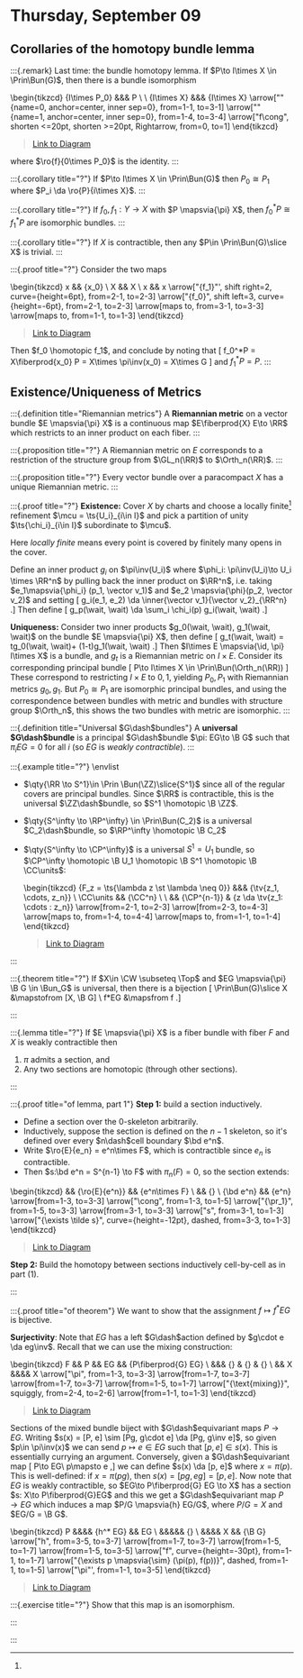 # Thursday, September 09

## Corollaries of the homotopy bundle lemma

:::{.remark}
Last time: the bundle homotopy lemma.
If $P\to I\times X \in \Prin\Bun(G)$, then there is a bundle isomorphism 

\begin{tikzcd}
	{I\times P_0} &&& P \\
	\\
	{I\times X} &&& {I\times X}
	\arrow[""{name=0, anchor=center, inner sep=0}, from=1-1, to=3-1]
	\arrow[""{name=1, anchor=center, inner sep=0}, from=1-4, to=3-4]
	\arrow["f\cong", shorten <=20pt, shorten >=20pt, Rightarrow, from=0, to=1]
\end{tikzcd}

> [Link to Diagram](https://q.uiver.app/?q=WzAsNCxbMCwwLCJJXFx0aW1lcyBQXzAiXSxbMCwyLCJJXFx0aW1lcyBYIl0sWzMsMCwiUCJdLFszLDIsIklcXHRpbWVzIFgiXSxbMCwxXSxbMiwzXSxbNCw1LCJmXFxjb25nIiwwLHsic2hvcnRlbiI6eyJzb3VyY2UiOjIwLCJ0YXJnZXQiOjIwfX1dXQ==)


where $\ro{f}{0\times P_0}$ is the identity.
:::

:::{.corollary title="?"}
If $P\to I\times X \in \Prin\Bun(G)$ then $P_0 \cong P_1$ where $P_i \da \ro{P}{i\times X}$.
:::

:::{.corollary title="?"}
If $f_0, f_1: Y\to X$ with $P \mapsvia{\pi} X$, then $f_0^* P \cong f_1^* P$ are isomorphic bundles.
:::

:::{.corollary title="?"}
If $X$ is contractible, then any $P\in \Prin\Bun(G)\slice X$ is trivial.
:::

:::{.proof title="?"}
Consider the two maps

\begin{tikzcd}
	x && {x_0} \\
	X && X \\
	x && x
	\arrow["{f_1}"', shift right=2, curve={height=6pt}, from=2-1, to=2-3]
	\arrow["{f_0}", shift left=3, curve={height=-6pt}, from=2-1, to=2-3]
	\arrow[maps to, from=3-1, to=3-3]
	\arrow[maps to, from=1-1, to=1-3]
\end{tikzcd}

> [Link to Diagram](https://q.uiver.app/?q=WzAsNixbMCwxLCJYIl0sWzIsMSwiWCJdLFswLDAsIngiXSxbMiwwLCJ4XzAiXSxbMCwyLCJ4Il0sWzIsMiwieCJdLFswLDEsImZfMSIsMix7Im9mZnNldCI6MiwiY3VydmUiOjF9XSxbMCwxLCJmXzAiLDAseyJvZmZzZXQiOi0zLCJjdXJ2ZSI6LTF9XSxbNCw1LCIiLDIseyJzdHlsZSI6eyJ0YWlsIjp7Im5hbWUiOiJtYXBzIHRvIn19fV0sWzIsMywiIiwyLHsic3R5bGUiOnsidGFpbCI6eyJuYW1lIjoibWFwcyB0byJ9fX1dXQ==)

Then $f_0 \homotopic f_1$, and conclude by noting that 
\[
f_0^*P = X\fiberprod{x_0} P = X\times \pi\inv(x_0) = X\times G
\]
and $f_1^* P = P$. 
:::

##  Existence/Uniqueness of Metrics

:::{.definition title="Riemannian metrics"}
A **Riemannian metric** on a vector bundle $E \mapsvia{\pi} X$ is a continuous map $E\fiberprod{X} E\to \RR$ which restricts to an inner product on each fiber.
:::

:::{.proposition title="?"}
A Riemannian metric on $E$ corresponds to a restriction of the structure group from $\GL_n(\RR)$ to $\Orth_n(\RR)$.
:::

:::{.proposition title="?"}
Every vector bundle over a paracompact $X$ has a unique Riemannian metric.
:::

:::{.proof title="?"}
**Existence:**
Cover $X$ by charts and choose a locally finite[^loc_finite]
refinement $\mcu = \ts{U_i}_{i\in I}$ and pick a partition of unity $\ts{\chi_i}_{i\in I}$ subordinate to $\mcu$.

[^loc_finite]: 
Here *locally finite* means every point is covered by finitely many opens in the cover.

Define an inner product $g_i$ on $\pi\inv(U_i)$ where $\phi_i: \pi\inv(U_i)\to U_i \times \RR^n$ by pulling back the inner product on $\RR^n$, i.e. taking $e_1\mapsvia{\phi_i} (p_1, \vector v_1)$ and $e_2 \mapsvia{\phi}(p_2, \vector v_2)$ and setting 
\[
g_i(e_1, e_2) \da \inner{\vector v_1}{\vector v_2}_{\RR^n}
.\]
Then define 
\[
g_p(\wait, \wait) \da \sum_i \chi_i(p) g_i(\wait, \wait)
.\]

**Uniqueness:**
Consider two inner products $g_0(\wait, \wait), g_1(\wait, \wait)$ on the bundle $E \mapsvia{\pi} X$, then define
\[
g_t(\wait, \wait) = tg_0(\wait, \wait)+ (1-t)g_1(\wait, \wait)
.\]
Then $I\times E \mapsvia{\id, \pi} I\times X$ is a bundle, and $g_t$ is a Riemannian metric on $I\times E$.
Consider its corresponding principal bundle 
\[
P\to I\times X \in \Prin\Bun(\Orth_n(\RR))
\]
These correspond to restricting $I\times E$ to $0, 1$, yielding $P_0, P_1$ with Riemannian metrics $g_0, g_1$.
But $P_0 \cong P_1$ are isomorphic principal bundles, and using the correspondence between bundles with metric and bundles with structure group $\Orth_n$, this shows the two bundles with metric are isomorphic.
:::

:::{.definition title="Universal $G\dash$bundles"}
A **universal $G\dash$bundle** is a principal $G\dash$bundle $\pi: EG\to \B G$ such that $\pi_i EG = 0$ for all $i$ (so $EG$ is *weakly contractible*).
:::

:::{.example title="?"}
\envlist

- $\qty{\RR \to S^1}\in \Prin \Bun(\ZZ)\slice{S^1}$ since all of the regular covers are principal bundles.
  Since $\RR$ is contractible, this is the universal $\ZZ\dash$bundle, so $S^1 \homotopic \B \ZZ$.

- $\qty{S^\infty \to \RP^\infty} \in \Prin\Bun(C_2)$ is a universal $C_2\dash$bundle, so $\RP^\infty \homotopic \B C_2$
- $\qty{S^\infty \to \CP^\infty}$ is a universal $S^1 = U_1$ bundle, so $\CP^\infty \homotopic \B U_1 \homotopic \B S^1 \homotopic \B \CC\units$:

  \begin{tikzcd}
    {F_z = \ts{\lambda z \st \lambda \neq 0}} &&& {\tv{z_1, \cdots, z_n}} \\
    \CC\units && {\CC^n} \\
    \\
    && {\CP^{n-1}} & {z \da \tv{z_1: \cdots : z_n}}
    \arrow[from=2-1, to=2-3]
    \arrow[from=2-3, to=4-3]
    \arrow[maps to, from=1-4, to=4-4]
    \arrow[maps to, from=1-1, to=1-4]
  \end{tikzcd}

  > [Link to Diagram](https://q.uiver.app/?q=WzAsNixbMiwxLCJcXENDXm4iXSxbMiwzLCJcXENQXntuLTF9Il0sWzAsMSwiXFxDQ1xcdW5pdHMiXSxbMywwLCJcXHR2e3pfMSwgXFxjZG90cywgel9ufSJdLFszLDMsInogXFxkYSBcXHR2e3pfMTogXFxjZG90cyA6IHpfbn0iXSxbMCwwLCJGX3ogPSBcXHRze1xcbGFtYmRhIHogXFxzdCBcXGxhbWJkYSBcXG5lcSAwfSJdLFsyLDBdLFswLDFdLFszLDQsIiIsMCx7InN0eWxlIjp7InRhaWwiOnsibmFtZSI6Im1hcHMgdG8ifX19XSxbNSwzLCIiLDAseyJzdHlsZSI6eyJ0YWlsIjp7Im5hbWUiOiJtYXBzIHRvIn19fV1d)

:::

:::{.theorem title="?"}
If $X\in \CW \subseteq \Top$ and $EG \mapsvia{\pi} \B G \in \Bun_G$ is universal, then there is a bijection
\[
\Prin\Bun(G)\slice X &\mapstofrom [X, \B G] \\
f*EG &\mapsfrom f
.\]

:::

:::{.lemma title="?"}
If $E \mapsvia{\pi} X$ is a fiber bundle with fiber $F$ and $X$ is weakly contractible then

1. $\pi$ admits a section, and
2. Any two sections are homotopic (through other sections).

:::

:::{.proof title="of lemma, part 1"}
**Step 1:**
build a section inductively.

- Define a section over the 0-skeleton arbitrarily.
- Inductively, suppose the section is defined on the $n-1$ skeleton, so it's defined over every $n\dash$cell boundary $\bd e^n$.
- Write $\ro{E}{e_n} = e^n\times F$, which is contractible since $e_n$ is contractible.
- Then $s:\bd e^n = S^{n-1} \to F$ with $\pi_n(F) = 0$, so the section extends:

\begin{tikzcd}
	&& {\ro{E}{e^n}} && {e^n\times F} \\
	&& {} \\
	{\bd e^n} && {e^n}
	\arrow[from=1-3, to=3-3]
	\arrow["\cong", from=1-3, to=1-5]
	\arrow["{\pr_1}", from=1-5, to=3-3]
	\arrow[from=3-1, to=3-3]
	\arrow["s", from=3-1, to=1-3]
	\arrow["{\exists \tilde s}", curve={height=-12pt}, dashed, from=3-3, to=1-3]
\end{tikzcd}

> [Link to Diagram](https://q.uiver.app/?q=WzAsNSxbMiwwLCJcXHJve0V9e2Vebn0iXSxbNCwwLCJlXm5cXHRpbWVzIEYiXSxbMiwxXSxbMiwyLCJlXm4iXSxbMCwyLCJcXGJkIGVebiJdLFswLDNdLFswLDEsIlxcY29uZyJdLFsxLDMsIlxccHJfMSJdLFs0LDNdLFs0LDAsInMiXSxbMywwLCJcXGV4aXN0cyBcXHRpbGRlIHMiLDAseyJjdXJ2ZSI6LTIsInN0eWxlIjp7ImJvZHkiOnsibmFtZSI6ImRhc2hlZCJ9fX1dXQ==)

**Step 2:**
Build the homotopy between sections inductively cell-by-cell as in part (1).

:::

:::{.proof title="of theorem"}
We want to show that the assignment $f\mapsto f^* EG$ is bijective.

**Surjectivity**:
Note that $EG$ has a left $G\dash$action defined by $g\cdot e \da eg\inv$.
Recall that we can use the mixing construction:

\begin{tikzcd}
	F && P && EG && {P\fiberprod{G} EG} \\
	&&& {} & {} & {} \\
	&& X &&&& X
	\arrow["\pi", from=1-3, to=3-3]
	\arrow[from=1-7, to=3-7]
	\arrow[from=1-7, to=3-7]
	\arrow[from=1-5, to=1-7]
	\arrow["{\text{mixing}}", squiggly, from=2-4, to=2-6]
	\arrow[from=1-1, to=1-3]
\end{tikzcd}

> [Link to Diagram](https://q.uiver.app/?q=WzAsOSxbMiwwLCJQIl0sWzIsMiwiWCJdLFs2LDAsIlBcXGZpYmVycHJvZHtHfSBFRyJdLFs2LDIsIlgiXSxbNCwwLCJFRyJdLFszLDFdLFs0LDFdLFs1LDFdLFswLDAsIkYiXSxbMCwxLCJcXHBpIl0sWzIsM10sWzIsM10sWzQsMl0sWzUsNywiXFx0ZXh0e21peGluZ30iLDAseyJzdHlsZSI6eyJib2R5Ijp7Im5hbWUiOiJzcXVpZ2dseSJ9fX1dLFs4LDBdXQ==)

Sections of the mixed bundle biject with $G\dash$equivariant maps $P\to EG$.
Writing $s(x) = [P, e] \sim [Pg, g\cdot e] \da [Pg, g\inv e]$, so given $p\in \pi\inv(x)$ we can send $p\mapsto e\in EG$ such that $[p, e]\in s(x)$.
This is essentially currying an argument.
Conversely, given a $G\dash$equivariant map 
\[
P\to EG\\
p\mapsto e
,\]
we can define $s(x) \da [p, e]$ where $x = \pi(p)$.
This is well-defined: if $x = \pi(pg)$, then $s(x) = [pg, eg] = [p, e]$.
Now note that $EG$ is weakly contractible, so $EG\to P\fiberprod{G} EG \to X$ has a section $s: X\to P\fiberprod{G}EG$ and this we get a $G\dash$equivariant map $P\to EG$ which induces a map $P/G \mapsvia{h} EG/G$, where $P/G = X$ and $EG/G = \B G$.

\begin{tikzcd}
	P &&&& {h^* EG} && EG \\
	&&&&& {} \\
	&&&& X && {\B G}
	\arrow["h", from=3-5, to=3-7]
	\arrow[from=1-7, to=3-7]
	\arrow[from=1-5, to=1-7]
	\arrow[from=1-5, to=3-5]
	\arrow["f", curve={height=-30pt}, from=1-1, to=1-7]
	\arrow["{\exists p \mapsvia{\sim} (\pi(p), f(p))}", dashed, from=1-1, to=1-5]
	\arrow["\pi"', from=1-1, to=3-5]
\end{tikzcd}

> [Link to Diagram](https://q.uiver.app/?q=WzAsNixbNiwwLCJFRyJdLFs2LDIsIlxcQiBHIl0sWzQsMiwiWCJdLFswLDAsIlAiXSxbNCwwLCJoXiogRUciXSxbNSwxXSxbMiwxLCJoIl0sWzAsMV0sWzQsMF0sWzQsMl0sWzMsMCwiZiIsMCx7ImN1cnZlIjotNX1dLFszLDQsIlxcZXhpc3RzIHAgXFxtYXBzdmlhe1xcc2ltfSAoXFxwaShwKSwgZihwKSkiLDAseyJzdHlsZSI6eyJib2R5Ijp7Im5hbWUiOiJkYXNoZWQifX19XSxbMywyLCJcXHBpIiwyXV0=)


:::{.exercise title="?"}
Show that this map is an isomorphism.

:::

:::
